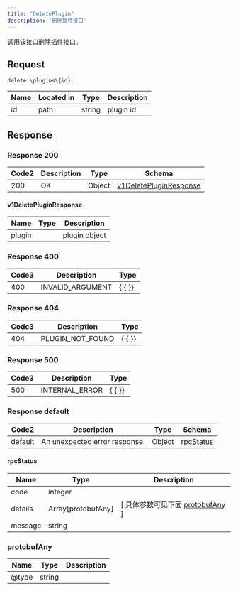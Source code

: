 ```yaml
---
title: "DeletePlugin"
description: '删除插件接口'
---
```



调用该接口删除插件接口。



## Request


```
delete \plugins\{id}
```



| Name | Located in | Type | Description | 
| ---- | ---------- | ----------- | ----------- | 
| id | path | string | plugin id |  





## Response



### Response  200

 
| Code2 | Description | Type | Schema |
| ---- | ----------- | ------ | ------ |
| 200 | OK | Object | [v1DeletePluginResponse](#v1DeletePluginResponse) |

#### v1DeletePluginResponse

| Name | Type | Description | 
| ---- | ---- | ----------- |     
| plugin |  | plugin object |   


  
     
 
 


 


### Response  400


| Code3 | Description | Type | 
| ---- | ----------- | ------ | 
| 400 | INVALID_ARGUMENT | {   { }} |
 


### Response  404


| Code3 | Description | Type | 
| ---- | ----------- | ------ | 
| 404 | PLUGIN_NOT_FOUND | {   { }} |
 


### Response  500


| Code3 | Description | Type | 
| ---- | ----------- | ------ | 
| 500 | INTERNAL_ERROR | {   { }} |
 


### Response  default

 
| Code2 | Description | Type | Schema |
| ---- | ----------- | ------ | ------ |
| default | An unexpected error response. | Object | [rpcStatus](#rpcStatus) |

#### rpcStatus

| Name | Type | Description | 
| ---- | ---- | ----------- |     
| code | integer |  |          
| details | Array[protobufAny] |  [ 具体参数可见下面 [protobufAny](#protobufAny) ] |       
| message | string |  |   


  
     
   
       
         
### protobufAny
| Name | Type | Description | 
| ---- | ---- | ----------- |     
| @type | string |  |   


  
     
 
 


          
     
   
     
 
 


 


